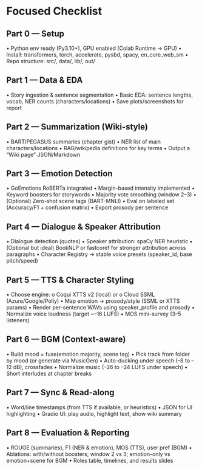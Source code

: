  
# Focused Checklist
## Part 0 — Setup
•	Python env ready (Py3.10+), GPU enabled (Colab Runtime → GPU)
•	Install: transformers, torch, accelerate, pysbd, spacy, en_core_web_sm
•	Repo structure: src/, data/, lib/, out/
## Part 1 — Data & EDA
•	Story ingestion & sentence segmentation
•	Basic EDA: sentence lengths, vocab, NER counts (characters/locations)
•	Save plots/screenshots for report
## Part 2 — Summarization (Wiki-style)
•	BART/PEGASUS summaries (chapter gist)
•	NER list of main characters/locations
•	RAG/wikipedia definitions for key terms
•	Output a “Wiki page” JSON/Markdown
## Part 3 — Emotion Detection 
•	GoEmotions RoBERTa integrated
•	Margin-based intensity implemented
•	Keyword boosters for storywords
•	Majority vote smoothing (window 2–3)
•	(Optional) Zero-shot scene tags (BART-MNLI)
•	Eval on labeled set (Accuracy/F1 + confusion matrix)
•	Export prosody per sentence
## Part 4 — Dialogue & Speaker Attribution
•	Dialogue detection (quotes)
•	Speaker attribution: spaCy NER heuristic
•	(Optional but ideal) BookNLP or fastcoref for stronger attribution across paragraphs
•	Character Registry → stable voice presets (speaker_id, base pitch/speed)
## Part 5 — TTS & Character Styling
•	Choose engine:
o	Coqui XTTS v2 (local) or
o	Cloud SSML (Azure/Google/Polly)
•	Map emotion → prosody/style (SSML or XTTS params)
•	Render per-sentence WAVs using speaker_profile and prosody
•	Normalize voice loudness (target ~–16 LUFS)
•	MOS mini-survey (3–5 listeners)
## Part 6 — BGM (Context-aware)
•	Build mood = fuse(emotion majority, scene tag)
•	Pick track from folder by mood (or generate via MusicGen)
•	Auto-ducking under speech (–8 to –12 dB), crossfades
•	Normalize music (–26 to –24 LUFS under speech)
•	Short interludes at chapter breaks
## Part 7 — Sync & Read-along
•	Word/line timestamps (from TTS if available, or heuristics)
•	JSON for UI highlighting
•	Gradio UI: play audio, highlight text, show wiki summary
## Part 8 — Evaluation & Reporting
•	ROUGE (summaries), F1 (NER & emotion), MOS (TTS), user pref (BGM)
•	Ablations: with/without boosters; window 2 vs 3; emotion-only vs emotion+scene for BGM
•	Roles table, timelines, and results slides
